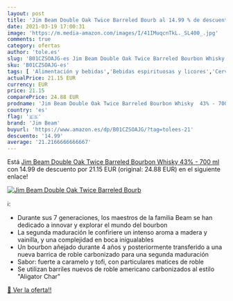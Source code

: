 ```yaml
---
layout: post
title: 'Jim Beam Double Oak Twice Barreled Bourb al 14.99 % de descuento'
date: 2021-03-19 17:00:31
image: 'https://m.media-amazon.com/images/I/41IMuqcnTkL._SL400_.jpg'
comments: true
category: ofertas
author: 'tole.es'
slug: 'B01CZSOAJG-es Jim Beam Double Oak Twice Barreled Bourbon Whisky 43% -...'
sku: 'B01CZSOAJG-es'
tags: [ 'Alimentación y bebidas','Bebidas espirituosas y licores','Cervezas, vinos y licores','Whisky','jim beam','whisky', ]
actualPrice: 21.15 EUR
currency: EUR
price: 21.15
comparePrice: 24.88 EUR
prodname: 'Jim Beam Double Oak Twice Barreled Bourbon Whisky  43% - 700 ml'
country: 'es'
flag: '🇪🇸'
brand: 'Jim Beam'
buyurl: 'https://www.amazon.es/dp/B01CZSOAJG/?tag=tolees-21'
descuento: '14.99'
average: '21.2166666666667'
---
```


Está [Jim Beam Double Oak Twice Barreled Bourbon Whisky  43% - 700 ml](https://www.amazon.es/dp/B01CZSOAJG/?tag=tolees-21) con 14.99 de descuento por 21.15 EUR (original: 24.88 EUR) en el siguiente enlace!

[![Jim Beam Double Oak Twice Barreled Bourb](https://m.media-amazon.com/images/I/41IMuqcnTkL._SL400_.jpg)](https://www.amazon.es/dp/B01CZSOAJG/?tag=tolees-21)

ℹ️:

- Durante sus 7 generaciones, los maestros de la familia Beam se han dedicado a innovar y explorar el mundo del bourbon
- La segunda maduración le confiriere un intenso aroma a madera y vainilla, y una complejidad en boca inigualables
- Un bourbon añejado durante 4 años y posteriormente transferido a una nueva barrica de roble carbonizado para una segunda maduración
- Sabor: fuerte a caramelo y tofi, con particulares matices de roble
- Se utilizan barriles nuevos de roble americano carbonizados al estilo "Aligator Char"

[🛒 Ver la oferta!!](https://www.amazon.es/dp/B01CZSOAJG/?tag=tolees-21)
